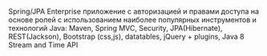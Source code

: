 Spring/JPA Enterprise приложение c авторизацией и правами доступа на основе ролей 
с использованием наиболее популярных инструментов и технологий Java: 
Maven, Spring MVC, Security, JPA(Hibernate), REST(Jackson), Bootstrap (css,js), datatables, jQuery + plugins, Java 8 Stream and Time API
